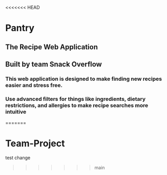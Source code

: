 <<<<<<< HEAD
# Pantry
## The Recipe Web Application
## Built by team Snack Overflow

### This web application is designed to make finding new recipes easier and stress free.
### Use advanced filters for things like ingredients, dietary restrictions, and allergies to make recipe searches more intuitive
=======
# Team-Project

test change
>>>>>>> main
